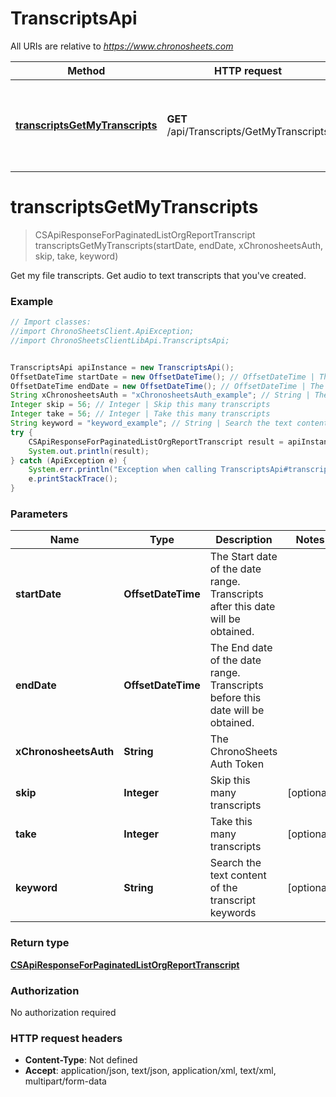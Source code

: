 # TranscriptsApi

All URIs are relative to *https://www.chronosheets.com*

Method | HTTP request | Description
------------- | ------------- | -------------
[**transcriptsGetMyTranscripts**](TranscriptsApi.md#transcriptsGetMyTranscripts) | **GET** /api/Transcripts/GetMyTranscripts | Get my file transcripts.  Get audio to text transcripts that you&#39;ve created.


<a name="transcriptsGetMyTranscripts"></a>
# **transcriptsGetMyTranscripts**
> CSApiResponseForPaginatedListOrgReportTranscript transcriptsGetMyTranscripts(startDate, endDate, xChronosheetsAuth, skip, take, keyword)

Get my file transcripts.  Get audio to text transcripts that you&#39;ve created.

### Example
```java
// Import classes:
//import ChronoSheetsClient.ApiException;
//import ChronoSheetsClientLibApi.TranscriptsApi;


TranscriptsApi apiInstance = new TranscriptsApi();
OffsetDateTime startDate = new OffsetDateTime(); // OffsetDateTime | The Start date of the date range.  Transcripts after this date will be obtained.
OffsetDateTime endDate = new OffsetDateTime(); // OffsetDateTime | The End date of the date range.  Transcripts before this date will be obtained.
String xChronosheetsAuth = "xChronosheetsAuth_example"; // String | The ChronoSheets Auth Token
Integer skip = 56; // Integer | Skip this many transcripts
Integer take = 56; // Integer | Take this many transcripts
String keyword = "keyword_example"; // String | Search the text content of the transcript keywords
try {
    CSApiResponseForPaginatedListOrgReportTranscript result = apiInstance.transcriptsGetMyTranscripts(startDate, endDate, xChronosheetsAuth, skip, take, keyword);
    System.out.println(result);
} catch (ApiException e) {
    System.err.println("Exception when calling TranscriptsApi#transcriptsGetMyTranscripts");
    e.printStackTrace();
}
```

### Parameters

Name | Type | Description  | Notes
------------- | ------------- | ------------- | -------------
 **startDate** | **OffsetDateTime**| The Start date of the date range.  Transcripts after this date will be obtained. |
 **endDate** | **OffsetDateTime**| The End date of the date range.  Transcripts before this date will be obtained. |
 **xChronosheetsAuth** | **String**| The ChronoSheets Auth Token |
 **skip** | **Integer**| Skip this many transcripts | [optional]
 **take** | **Integer**| Take this many transcripts | [optional]
 **keyword** | **String**| Search the text content of the transcript keywords | [optional]

### Return type

[**CSApiResponseForPaginatedListOrgReportTranscript**](CSApiResponseForPaginatedListOrgReportTranscript.md)

### Authorization

No authorization required

### HTTP request headers

 - **Content-Type**: Not defined
 - **Accept**: application/json, text/json, application/xml, text/xml, multipart/form-data

